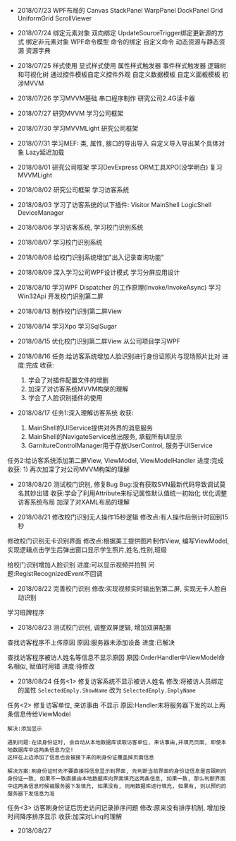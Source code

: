 + 2018/07/23
WPF布局的
Canvas
StackPanel
WarpPanel
DockPanel
Grid
UniformGrid
ScrollViewer


+ 2018/07/24
绑定元素对象
双向绑定
UpdateSourceTrigger绑定更新源的方式
绑定非元素对象
WPF命令模型
命令的绑定
自定义命令
动态资源与静态资源
资源字典


+ 2018/07/25
样式使用
显式样式使用
属性样式触发器
事件样式触发器
逻辑树和可视化树
通过控件模板自定义控件外观
自定义数据模板
自定义面板模板
初涉MVVM


+ 2018/07/26
学习MVVM基础
串口程序制作
研究公司2.4G读卡器


+ 2018/07/27
研究MVVM
学习公司框架


+ 2018/07/30
学习MVVMLight
研究公司框架


+ 2018/07/31
学习MEF:
	类, 属性, 接口的导出导入
	自定义导入导出某个具体对象
	Lazy<T>延迟加载


+ 2018/08/01
研究公司框架
学习DevExpress ORM工具XPO(没学明白)
复习MVVMLight


+ 2018/08/02
研究公司框架 学习访客系统


+ 2018/08/03
学习了访客系统的以下插件:
	Visitor
	MainShell
	LogicShell
	DeviceManager


+ 2018/08/06
学习访客系统, 学习校门识别系统


+ 2018/08/07
学习校门识别系统


+ 2018/08/08
给校门识别系统增加"出入记录查询功能"


+ 2018/08/09
深入学习公司WPF设计模式
学习分屏应用设计

+ 2018/08/10
学习WPF Dispatcher 的工作原理(Invoke/InvokeAsync)
学习Win32Api
开发校门识别第二屏

+ 2018/08/13
制作校门识别第二屏View

+ 2018/08/14
学习Xpo
学习SqlSugar

+ 2018/08/15
优化校门识别第二屏View
从公司项目学习WPF

+ 2018/08/16
任务:给访客系统增加人脸识别进行身份证照片与现场照片比对
进度:完成
收获:
	1) 学会了对插件配置文件的增删
	2) 加深了对访客系统MVVM构架的理解
	3) 学会了人脸识别插件的使用

+ 2018/08/17
任务1:深入理解访客系统
收获:
	1) MainShell的UIService提供对外界的消息服务
	2) MainShell的NavigateService放出服务, 承载所有UI显示
	3) GarnitureControlManager用于存放UserControl, 服务于UIService

任务2:给访客系统添加第二屏View, ViewModel, ViewModelHandler
进度:完成
收获:
	1) 再次加深了对公司MVVM构架的理解

+ 2018/08/20
测试校门识别, 修复Bug
	Bug:没有获取SVN最新代码导致调试莫名其妙出错
	收获:学会了利用Attribute来标记属性默认值统一初始化
优化调整访客系统布局
	加深了对XAML布局的理解


+ 2018/08/21
修改校门识别无人操作15秒逻辑
	修改点:有人操作后倒计时回到15秒

修改校门识别无卡识别界面
	修改点:根据美工提供图片制作View, 编写ViewModel, 实现逻辑点击学生后弹出窗口显示学生照片,姓名,性别,班级

给校门识别增加人脸识别
	进度:可以显示视频并拍照
	问题:RegistRecognizedEvent不回调

+ 2018/08/22
完善校门识别
	修改:实现视频实时输出到第二屏, 实现无卡人脸自动识别

学习班牌程序


+ 2018/08/23
测试校门识别, 调整双屏逻辑, 增加双屏配置

查找访客程序不上传原因
	原因:服务器未添加设备
	进度:已解决

查找访客程序被访人姓名等信息不显示原因
	原因:OrderHandler中ViewModel命名相似, 赋值时用错
	进度:待修改
	

+ 2018/08/24
任务<1> 修复访客系统不显示被访人姓名
	修改:将被访人员绑定的属性 `SelectedEmply.ShowName` 改为 `SelectedEmply.EmplyName`

任务<2> 修复访客单位, 来访事由 不显示
	原因:Handler未将服务器下发的以上两条信息传给ViewModel

	解决:添加显示

	遇到问题:在读身份证时, 会自动从本地数据库读取访客单位, 来访事由,并填充页面, 即使本地数据库中这两条信息为空!
	这样在上边添加了信息也会被接下来的刷身份证覆盖掉页面信息

	解决方案:刷身份证时先不要直接将信息显示到界面, 先判断当前界面的身份证信息是否跟刷的身份证一致, 如果不一致直接由本地数据库向界面填充这两条信息, 如果一致, 那么判断界面中这两条信息时候被服务器下发填充, 如果没有, 则用数据库进行填充, 如果有, 则以预约的服务器下发信息为准

任务<3> 访客刷身份证后历史访问记录排序问题
	修改:原来没有排序机制, 增加按时间降序排序显示
	收获:加深对Linq的理解


+ 2018/08/27




